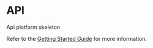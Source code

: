 # API

Api platform skeleton

Refer to the [Getting Started Guide](https://api-platform.com/docs/distribution) for more information.
